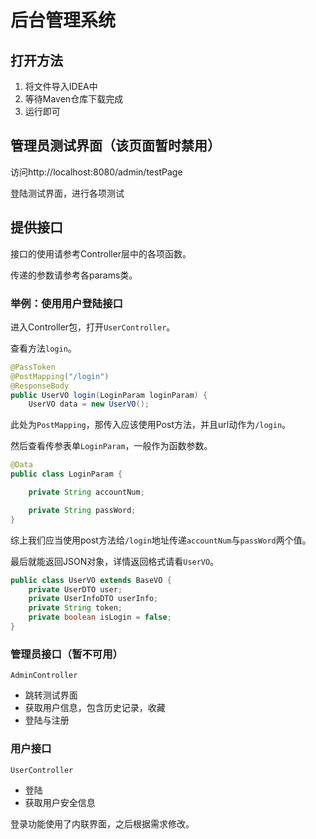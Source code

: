 # 后台管理系统

## 打开方法

1. 将文件导入IDEA中
2. 等待Maven仓库下载完成
3. 运行即可

## 管理员测试界面（该页面暂时禁用）

访问http://localhost:8080/admin/testPage

登陆测试界面，进行各项测试

## 提供接口

接口的使用请参考Controller层中的各项函数。

传递的参数请参考各params类。

### 举例：使用用户登陆接口

进入Controller包，打开`UserController`。

查看方法`login`。

```java
@PassToken
@PostMapping("/login")
@ResponseBody
public UserVO login(LoginParam loginParam) {
    UserVO data = new UserVO();
```

此处为`PostMapping`，那传入应该使用Post方法，并且url动作为`/login`。

然后查看传参表单`LoginParam`，一般作为函数参数。

```java
@Data
public class LoginParam {

    private String accountNum;

    private String passWord;
}
```

综上我们应当使用post方法给`/login`地址传递`accountNum`与`passWord`两个值。

最后就能返回JSON对象，详情返回格式请看`UserVO`。

```java
public class UserVO extends BaseVO {
    private UserDTO user;
    private UserInfoDTO userInfo;
    private String token;
    private boolean isLogin = false;
}
```

### 管理员接口（暂不可用）
`AdminController`
- 跳转测试界面
- 获取用户信息，包含历史记录，收藏
- 登陆与注册

### 用户接口
`UserController`
- 登陆
- 获取用户安全信息

登录功能使用了内联界面，之后根据需求修改。